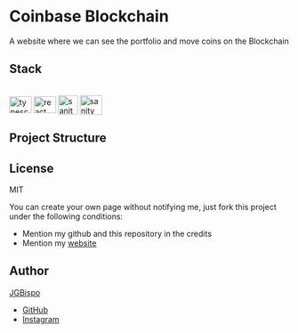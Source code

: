 # Coinbase Blockchain
A website where we can see the portfolio and move coins on the Blockchain

## Stack

<div style="display: inline_block"><br>
  <img align="center" alt="typescript" height="30" width="40" src="https://cdn.jsdelivr.net/gh/devicons/devicon/icons/typescript/typescript-plain.svg">
  <img align="center" alt="react" height="30" width="40" src="https://cdn.jsdelivr.net/gh/devicons/devicon/icons/react/react-original.svg">
  <img align="center" alt="sanity" height="35" width="35" src="https://www.sanity.io/static/images/favicons/apple-icon-57x57.png">
  <img align="center" alt="sanity" height="35" width="40" src="https://thirdweb.com/favicon.ico">
</div>

## Project Structure

## License

MIT

You can create your own page without notifying me, just fork this project under the following conditions:
  - Mention my github and this repository in the credits
  - Mention my [website](https://jgbispo.vercel.app/)
## Author

[JGBispo](https://jgbispo.vercel.app/) 
 - [GitHub](https://github.com/jgbispo)
 - [Instagram](https://instagram.com/joaogustavobispo)
